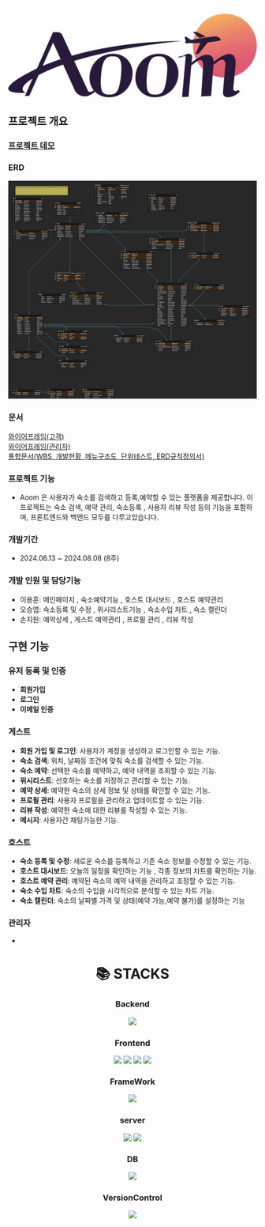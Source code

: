 
<p align="center">
	<img src="aoom/src/main/webapp/image/etc/aoomLogo.jpg" style="width=200px;">
</p>

## 프로젝트 개요

### [프로젝트 데모](http://43.202.86.218/main) 
### ERD
<p align="center">
	<img src="aoom/src/main/resources/aoomErdCloud.png">
</p>

### 문서
[와이어프레임(고객)](https://ovenapp.io/view/aT7wfVswNnJ0sZJA6qYeriJOszRL4I06#zNzbt)
<br>
[와이어프레임(관리자)](https://ovenapp.io/view/2WQGfuBG3JuO56hESMFsE74WR3dc9eJj#MSVmA)
<br>
[통합문서(WBS,  개발현황 ,메뉴구조도, 단위테스트, ERD규칙정의서)](https://docs.google.com/spreadsheets/d/1maEQi0Upb-j2Q-uGQU8IBkkwCRk44afY/edit?pli=1&gid=1798041329#gid=1798041329)
### 프로젝트 기능
- Aoom 은 사용자가 숙소를 검색하고 등록,예약할 수 있는 플랫폼을 제공합니다. 이 프로젝트는 숙소 검색, 예약 관리, 숙소등록 , 사용자 리뷰 작성 등의 기능을 포함하며, 프론트엔드와 백엔드 모두를 다루고있습니다.
### 개발기간
- 2024.06.13 ~ 2024.08.08 (8주)
### 개발 인원 및 담당기능
- 이용훈: 메인페이지 , 숙소예약기능 , 호스트 대시보드 , 호스트 예약관리  
- 오승엽: 숙소등록 및 수정 , 위시리스트기능 , 숙소수입 차트 , 숙소 캘린더
- 손지원: 예악상세 , 게스트 예약관리 , 프로필 관리 , 리뷰 작성
## 구현 기능

### 유저 등록 및 인증 
- **회원가입**
- **로그인**
- **이메일 인증**

### 게스트
- **회원 가입 및 로그인**: 사용자가 계정을 생성하고 로그인할 수 있는 기능.
- **숙소 검색**: 위치, 날짜등 조건에 맞춰 숙소를 검색할 수 있는 기능.
- **숙소 예약**: 선택한 숙소를 예약하고, 예약 내역을 조회할 수 있는 기능.
- **위시리스트**: 선호하는 숙소를 저장하고 관리할 수 있는 기능.
- **예약 상세**: 예약한 숙소의 상세 정보 및 상태를 확인할 수 있는 기능.
- **프로필 관리**: 사용자 프로필을 관리하고 업데이트할 수 있는 기능.
- **리뷰 작성**: 예약한 숙소에 대한 리뷰를 작성할 수 있는 기능.
- **메시지**: 사용자간 채팅가능한 기능.

### 호스트
- **숙소 등록 및 수정**: 새로운 숙소를 등록하고 기존 숙소 정보를 수정할 수 있는 기능.
- **호스트 대시보드**:  오늘의 일정을 확인하는 기능 , 각종 정보의 차트를 확인하는 기능.
- **호스트 예약 관리**: 예약된 숙소의 예약 내역을 관리하고 조정할 수 있는 기능.
- **숙소 수입 차트**: 숙소의 수입을 시각적으로 분석할 수 있는 차트 기능.
- **숙소 캘린더**: 숙소의 날짜별 가격 및 상태(예약 가능,예약 불가)를 설정하는 기능

### 관리자
- 

<div align=center><h1>📚 STACKS</h1></div>
<div align=center> 
  
  
  ### Backend
  <img src="https://img.shields.io/badge/java-007396?style=for-the-badge&logo=java&logoColor=white"> 
  
  
  ### Frontend
  <img src="https://img.shields.io/badge/html-E34F26?style=for-the-badge&logo=html5&logoColor=white"> 
  <img src="https://img.shields.io/badge/css-1572B6?style=for-the-badge&logo=css3&logoColor=white"> 
  <img src="https://img.shields.io/badge/javascript-F7DF1E?style=for-the-badge&logo=javascript&logoColor=black"> 
  <img src="https://img.shields.io/badge/jquery-0769AD?style=for-the-badge&logo=jquery&logoColor=white">
  
  ### FrameWork
  
  <img src="https://img.shields.io/badge/spring Boot-6DB33F?style=for-the-badge&logo=spring&logoColor=white">   

  ### server
  <img src="https://img.shields.io/badge/aws-232F3E?style=for-the-badge&logo=amazonaws&logoColor=white"> 
  <img src="https://img.shields.io/badge/apache tomcat-F8DC75?style=for-the-badge&logo=apachetomcat&logoColor=white">

  ### DB
  <img src="https://img.shields.io/badge/oracle-F80000?style=for-the-badge&logo=oracle&logoColor=white"> 

  ### VersionControl
  <img src="https://img.shields.io/badge/github-181717?style=for-the-badge&logo=github&logoColor=white">
  
  <br>
</div>
